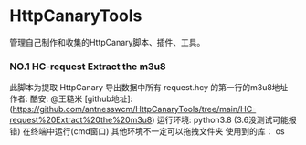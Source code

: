 # HttpCanaryTools
管理自己制作和收集的HttpCanary脚本、插件、工具。
### NO.1 HC-request Extract the m3u8
此脚本为提取 HttpCanary 导出数据中所有 request.hcy 的第一行的m3u8地址
作者: 酷安: @王糙米              [github地址]:(https://github.com/antnesswcm/HttpCanaryTools/tree/main/HC-request%20Extract%20the%20m3u8)
运行环境: python3.8 (3.6没测试可能报错)  在终端中运行(cmd窗口) 其他环境不一定可以拖拽文件夹
使用到的库： os 
